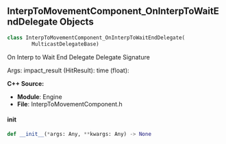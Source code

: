 ## InterpToMovementComponent_OnInterpToWaitEndDelegate Objects

```python
class InterpToMovementComponent_OnInterpToWaitEndDelegate(
        MulticastDelegateBase)
```

On Interp to Wait End Delegate  Delegate Signature

Args:
    impact_result (HitResult): 
    time (float):

**C++ Source:**

- **Module**: Engine
- **File**: InterpToMovementComponent.h

<a id="unreal.InterpToMovementComponent_OnInterpToWaitEndDelegate.__init__"></a>

#### __init__

```python
def __init__(*args: Any, **kwargs: Any) -> None
```

<a id="unreal.SystemLibrary_OnAssetLoaded"></a>
